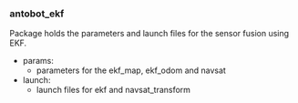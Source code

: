 ### antobot_ekf

Package holds the parameters and launch files for the sensor fusion using EKF.
* params:
  * parameters for the ekf_map, ekf_odom and navsat
* launch:
  * launch files for ekf and navsat_transform

